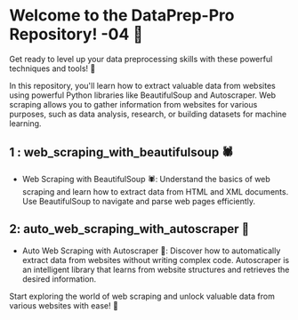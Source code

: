 # Welcome to the DataPrep-Pro Repository! -04 🚀
Get ready to level up your data preprocessing skills with these powerful techniques and tools! 🌟

In this repository, you'll learn how to extract valuable data from websites using powerful Python libraries like BeautifulSoup and Autoscraper. Web scraping allows you to gather information from websites for various purposes, such as data analysis, research, or building datasets for machine learning.

## 1 : web_scraping_with_beautifulsoup  🕷️
- Web Scraping with BeautifulSoup 🕷️: Understand the basics of web scraping and learn how to extract data from HTML and XML documents. Use BeautifulSoup to navigate and parse web pages efficiently.

##  2: auto_web_scraping_with_autoscraper 🔄
- Auto Web Scraping with Autoscraper 🔄: Discover how to automatically extract data from websites without writing complex code. Autoscraper is an intelligent library that learns from website structures and retrieves the desired information.

Start exploring the world of web scraping and unlock valuable data from various websites with ease! 🌟
